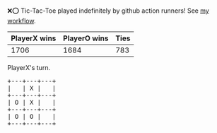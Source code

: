 :x::o: Tic-Tac-Toe played indefinitely by github action runners! See [my workflow](.github/workflows/play.yaml).

|PlayerX wins|PlayerO wins|Ties|
|-|-|-|
|1706|1684|783|

PlayerX's turn.

<pre>
+---+---+---+
|   | X |   |
+---+---+---+
| O | X |   |
+---+---+---+
| O | O |   |
+---+---+---+
</pre>